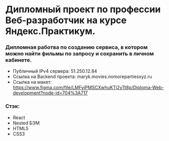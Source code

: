 # Дипломный проект по профессии Веб-разработчик на курсе Яндекс.Практикум.  

### Дипломная работва по созданию сервиса, в котором можно найти фильмы по запросу и сохранить в личном кабинете.  

* Публичный IPv4 сервера: 51.250.12.84  
* Ссылка на Backend проекта: maryk.movies.nomorepartiesxyz.ru  
* Ссылка на макет: https://www.figma.com/file/LMFyjPMSCXwhuKTj2yTt8p/Diploma-Web-development?node-id=704%3A717

### Стэк:  
* React 
* Nested БЭМ 
* HTML5  
* CSS3 